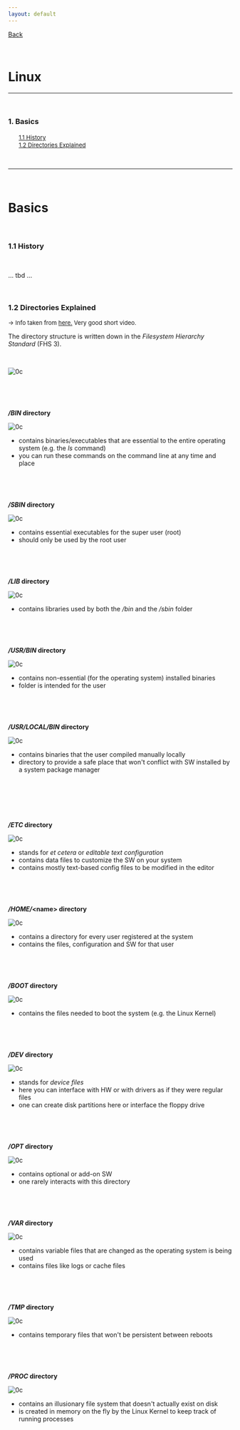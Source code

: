 ```yaml
---
layout: default
---
```


[Back](../)  

&nbsp;

# Linux
---  

&nbsp;

### 1. Basics    
&nbsp;&nbsp;&nbsp;&nbsp;&nbsp; [<font size="-1">1.1 History</font>](#ch1-1)  
&nbsp;&nbsp;&nbsp;&nbsp;&nbsp; [<font size="-1">1.2 Directories Explained</font>](#ch1-2)  
 
&nbsp;

---  

&nbsp;

# Basics  

&nbsp; 

<a name="ch1-1"></a>
### 1.1 History

&nbsp;

... tbd ...

&nbsp; 

<a name="ch1-2"></a>
### 1.2 Directories Explained  

<font size="-1">&rarr; Info taken from <a href="https://www.youtube.com/watch?v=42iQKuQodW4">here.</a> Very good short video.</font>  

The directory structure is written down in the *Filesystem Hierarchy Standard* (FHS 3).

&nbsp;

![0c](../assets/pics/linux_directories.png)  

&nbsp;

&nbsp;

***/BIN* directory**  

![0c](../assets/pics/linux_bin.png)

- contains binaries/executables that are essential to the entire operating system (e.g. the *ls* command)
- you can run these commands on the command line at any time and place

&nbsp;

&nbsp;

***/SBIN* directory**  

![0c](../assets/pics/linux_sbin.png)

- contains essential executables for the super user (root)
- should only be used by the root user

&nbsp;

&nbsp;

***/LIB* directory**

![0c](../assets/pics/linux_lib.png)

- contains libraries used by both the */bin* and the */sbin* folder

&nbsp;

&nbsp;

***/USR/BIN* directory**

![0c](../assets/pics/linux_usr_bin.png)

- contains non-essential (for the operating system) installed binaries
- folder is intended for the user

&nbsp;

&nbsp;

***/USR/LOCAL/BIN* directory**

![0c](../assets/pics/linux_usr_local_bin.png)

- contains binaries that the user compiled manually locally
- directory to provide a safe place that won't conflict with SW installed by a system package manager

&nbsp;

&nbsp;

&nbsp;

***/ETC* directory**

![0c](../assets/pics/linux_etc.png)  

- stands for *et cetera* or *editable text configuration*
- contains data files to customize the SW on your system
- contains mostly text-based config files to be modified in the editor

&nbsp;

&nbsp;

***/HOME/*\<name\> directory**

![0c](../assets/pics/linux_home.png)  

- contains a directory for every user registered at the system
- contains the files, configuration and SW for that user

&nbsp;

&nbsp;

***/BOOT* directory**

![0c](../assets/pics/linux_boot.png)  

- contains the files needed to boot the system (e.g. the Linux Kernel)

&nbsp;

&nbsp;

***/DEV* directory**

![0c](../assets/pics/linux_dev.png)  

- stands for *device files*
- here you can interface with HW or with drivers as if they were regular files
- one can create disk partitions here or interface the floppy drive

&nbsp;

&nbsp;

***/OPT* directory**

![0c](../assets/pics/linux_opt.png)

- contains optional or add-on SW
- one rarely interacts with this directory

&nbsp;

&nbsp;

***/VAR* directory**

![0c](../assets/pics/linux_var.png)

- contains variable files that are changed as the operating system is being used
- contains files like logs or cache files

&nbsp;

&nbsp;

***/TMP* directory**

![0c](../assets/pics/linux_tmp.png)

- contains temporary files that won't be persistent between reboots

&nbsp;

&nbsp;

***/PROC* directory**

![0c](../assets/pics/linux_proc.png)

- contains an illusionary file system that doesn't actually exist on disk
- is created in memory on the fly by the Linux Kernel to keep track of running processes